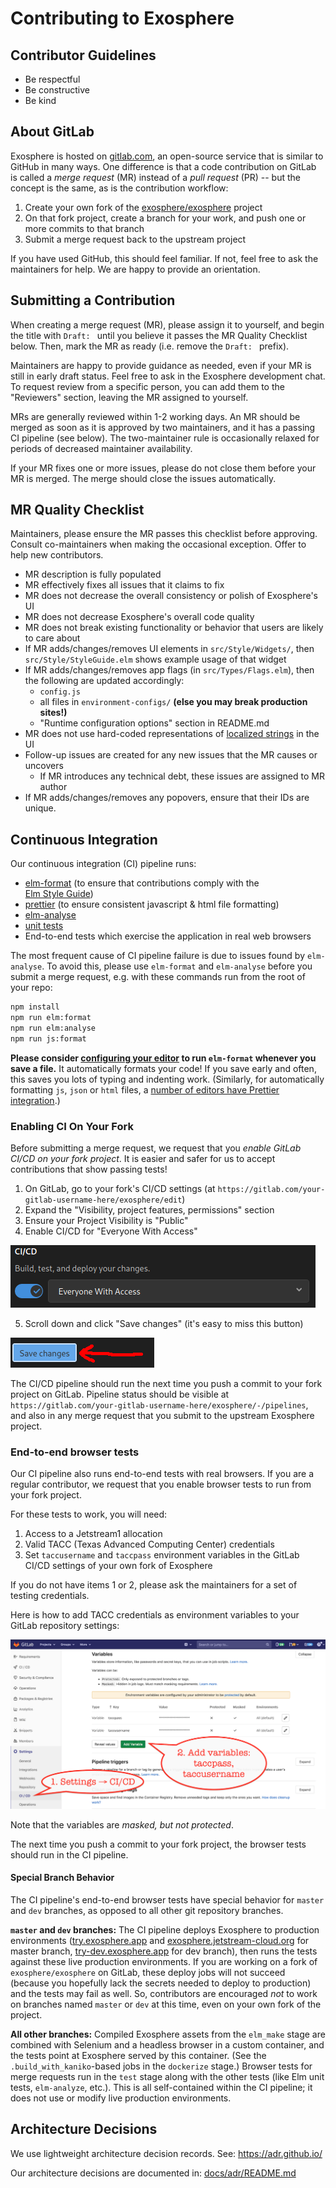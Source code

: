 # Contributing to Exosphere

## Contributor Guidelines

- Be respectful
- Be constructive
- Be kind

## About GitLab

Exosphere is hosted on [gitlab.com](https://gitlab.com), an open-source service that is similar to GitHub in many ways. One difference is that a code contribution on GitLab is called a _merge request_ (MR) instead of a _pull request_ (PR) -- but the concept is the same, as is the contribution workflow:

1. Create your own fork of the [exosphere/exosphere](https://gitlab.com/exosphere/exosphere) project
2. On that fork project, create a branch for your work, and push one or more commits to that branch
3. Submit a merge request back to the upstream project

If you have used GitHub, this should feel familiar. If not, feel free to ask the maintainers for help. We are happy to provide an orientation.

## Submitting a Contribution

When creating a merge request (MR), please assign it to yourself, and begin the title with `Draft: ` until you believe it passes the MR Quality Checklist below. Then, mark the MR as ready (i.e. remove the `Draft: ` prefix).

Maintainers are happy to provide guidance as needed, even if your MR is still in early draft status. Feel free to ask in the Exosphere development chat. To request review from a specific person, you can add them to the "Reviewers" section, leaving the MR assigned to yourself.

MRs are generally reviewed within 1-2 working days. An MR should be merged as soon as it is approved by two maintainers, and it has a passing CI pipeline (see below). The two-maintainer rule is occasionally relaxed for periods of decreased maintainer availability.

If your MR fixes one or more issues, please do not close them before your MR is merged. The merge should close the issues automatically.

## MR Quality Checklist

Maintainers, please ensure the MR passes this checklist before approving. Consult co-maintainers when making the occasional exception. Offer to help new contributors.

- MR description is fully populated
- MR effectively fixes all issues that it claims to fix
- MR does not decrease the overall consistency or polish of Exosphere's UI
- MR does not decrease Exosphere's overall code quality
- MR does not break existing functionality or behavior that users are likely to care about
- If MR adds/changes/removes UI elements in `src/Style/Widgets/`, then `src/Style/StyleGuide.elm` shows example usage of that widget
- If MR adds/changes/removes app flags (in `src/Types/Flags.elm`), then the following are updated accordingly:
  - `config.js`
  - all files in `environment-configs/` **(else you may break production sites!)**
  - "Runtime configuration options" section in README.md
- MR does not use hard-coded representations of [localized strings](docs/nomenclature-reference.md) in the UI
- Follow-up issues are created for any new issues that the MR causes or uncovers
  - If MR introduces any technical debt, these issues are assigned to MR author
- If MR adds/changes/removes any popovers, ensure that their IDs are unique.

## Continuous Integration

Our continuous integration (CI) pipeline runs:

- [elm-format](https://github.com/avh4/elm-format) (to ensure that contributions comply with the   
  [Elm Style Guide](https://elm-lang.org/docs/style-guide))
- [prettier](https://prettier.io/) (to ensure consistent javascript & html file formatting)
- [elm-analyse](https://stil4m.github.io/elm-analyse/)
- [unit tests](tests/README.md)
- End-to-end tests which exercise the application in real web browsers 

The most frequent cause of CI pipeline failure is due to issues found by `elm-analyse`. To avoid this, please use `elm-format` and `elm-analyse` before you submit a merge request, e.g. with these commands run from the root of your repo:
 
 ```bash
 npm install
 npm run elm:format
 npm run elm:analyse
 npm run js:format
 ```

**Please consider [configuring your editor](https://github.com/avh4/elm-format#editor-integration) to run `elm-format` whenever you save a file.** It automatically formats your code! If you save early and often, this saves you lots of typing and indenting work. (Similarly, for automatically formatting `js`, `json` or `html` files, a [number of editors have Prettier integration](https://prettier.io/docs/en/editors.html).)

### Enabling CI On Your Fork

Before submitting a merge request, we request that you *enable GitLab CI/CD on your fork project*. It is easier and safer for us to accept contributions that show passing tests!

1. On GitLab, go to your fork's CI/CD settings (at `https://gitlab.com/your-gitlab-username-here/exosphere/edit`)
2. Expand the "Visibility, project features, permissions" section
3. Ensure your Project Visibility is "Public"
4. Enable CI/CD for "Everyone With Access"

![Enable CI/CD in project settings](docs/assets/gitlab-enable-ci-cd.png)

5. Scroll down and click "Save changes" (it's easy to miss this button)

![Enable CI/CD in project settings](docs/assets/gitlab-enable-ci-cd-save-changes.png)

The CI/CD pipeline should run the next time you push a commit to your fork project on GitLab. Pipeline status should be visible at `https://gitlab.com/your-gitlab-username-here/exosphere/-/pipelines`, and also in any merge request that you submit to the upstream Exosphere project.

### End-to-end browser tests

Our CI pipeline also runs end-to-end tests with real browsers.  If you are a regular contributor, we request that you enable browser tests to run from your fork project.

For these tests to work, you will need:

1. Access to a Jetstream1 allocation
2. Valid TACC (Texas Advanced Computing Center) credentials
3. Set `taccusername` and `taccpass` environment variables in the GitLab CI/CD settings of your own fork of Exosphere

If you do not have items 1 or 2, please ask the maintainers for a set of testing credentials.

Here is how to add TACC credentials as environment variables to your GitLab repository settings:

![Environment variables for end-to-end browser tests](docs/assets/environment-variables-e2e-browser-tests.png)

Note that the variables are _masked, but not protected_.

The next time you push a commit to your fork project, the browser tests should run in the CI pipeline.

#### Special Branch Behavior

The CI pipeline's end-to-end browser tests have special behavior for `master` and `dev` branches, as opposed to all other git repository branches.

**`master` and `dev` branches:** The CI pipeline deploys Exosphere to production environments ([try.exosphere.app](https://try.exosphere.app/) and [exosphere.jetstream-cloud.org](https://exosphere.jetstream-cloud.org/) for master branch, [try-dev.exosphere.app](https://try-dev.exosphere.app/) for dev branch), then runs the tests against these live production environments. If you are working on a fork of `exosphere/exosphere` on GitLab, these deploy jobs will not succeed (because you hopefully lack the secrets needed to deploy to production) and the tests may fail as well. So, contributors are encouraged _not_ to work on branches named `master` or `dev` at this time, even on your own fork of the project.

**All other branches:** Compiled Exosphere assets from the `elm_make` stage are combined with Selenium and a headless browser in a custom container, and the tests point at Exosphere served by this container. (See the `.build_with_kaniko`-based jobs in the `dockerize` stage.) Browser tests for merge requests run in the `test` stage along with the other tests (like Elm unit tests, `elm-analyze`, etc.). This is all self-contained within the CI pipeline; it does not use or modify live production environments.

## Architecture Decisions

We use lightweight architecture decision records. See: <https://adr.github.io/>

Our architecture decisions are documented in: [docs/adr/README.md](docs/adr/README.md)
